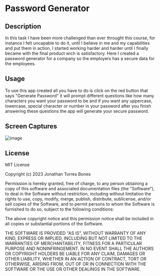# Password Generator

## Description

In this task I have been more challenged than ever throught this course, for instance I felt uncapable to do it, until I believe in me and my capabilities and put them in action, I started working harder and harder until I finally became with the final product wich is satisfactory. Here I created a password generator for a company so the employers has a secure data for the employees.

## Usage

To use this app created all you have to do is click on the red button that says "Generate Password" it will prompt different questions like how many characters you want your password to be and if you want any uppercase, lowercase, special character or number in your password after you finish answering these questions the app will generate your secure password.

## Screen Captures

![image](https://github.com/TorresBones/passwordgenerator/assets/143949132/af4b2f55-ef3a-4f23-b4a7-e6dda7446e86)

## License

MIT License

Copyright (c) 2023 Jonathan Torres Bones

Permission is hereby granted, free of charge, to any person obtaining a copy
of this software and associated documentation files (the "Software"), to deal
in the Software without restriction, including without limitation the rights
to use, copy, modify, merge, publish, distribute, sublicense, and/or sell
copies of the Software, and to permit persons to whom the Software is
furnished to do so, subject to the following conditions:

The above copyright notice and this permission notice shall be included in all
copies or substantial portions of the Software.

THE SOFTWARE IS PROVIDED "AS IS", WITHOUT WARRANTY OF ANY KIND, EXPRESS OR
IMPLIED, INCLUDING BUT NOT LIMITED TO THE WARRANTIES OF MERCHANTABILITY,
FITNESS FOR A PARTICULAR PURPOSE AND NONINFRINGEMENT. IN NO EVENT SHALL THE
AUTHORS OR COPYRIGHT HOLDERS BE LIABLE FOR ANY CLAIM, DAMAGES OR OTHER
LIABILITY, WHETHER IN AN ACTION OF CONTRACT, TORT OR OTHERWISE, ARISING FROM,
OUT OF OR IN CONNECTION WITH THE SOFTWARE OR THE USE OR OTHER DEALINGS IN THE
SOFTWARE.
